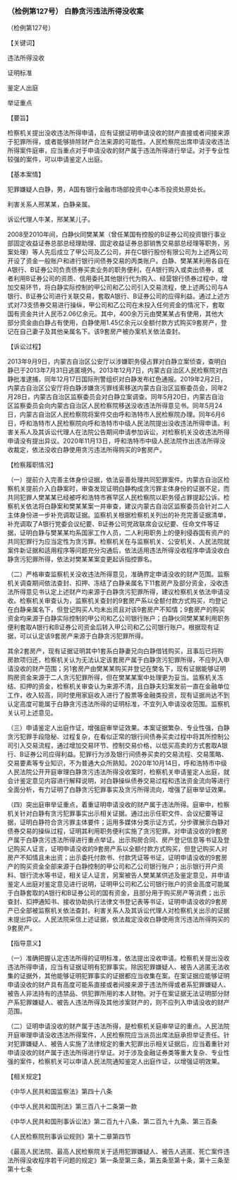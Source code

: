 ### （检例第127号） 白静贪污违法所得没收案

（检例第127号）

【关键词】

违法所得没收

证明标准

鉴定人出庭

举证重点

【要旨】

检察机关提出没收违法所得申请，应有证据证明申请没收的财产直接或者间接来源于犯罪所得，或者能够排除财产合法来源的可能性。人民检察院出席申请没收违法所得案件庭审，应当重点对于申请没收的财产属于违法所得进行举证。对于专业性较强的案件，可以申请鉴定人出庭。

【基本案情】

犯罪嫌疑人白静，男，A国有银行金融市场部投资中心本币投资处原处长。

利害关系人邢某某，白静亲属。

诉讼代理人牛某，邢某某儿子。

2008至2010年间，白静伙同樊某某（曾任某国有控股的B证券公司投资银行事业部固定收益证券总部总经理助理、固定收益证券总部销售交易部总经理等职务，另案处理）等人先后成立了甲公司及乙公司，并在C银行股份有限公司为上述两公司开设了资金一般账户和进行银行间债券交易的丙类账户。白静、樊某某利用各自在A银行、B证券公司负责债券买卖业务的职务便利，在A银行购入或卖出债券，或者利用B证券公司的资质、信用委托其他银行代为购入、经营银行债券过程中，增加交易环节，将白静实际控制的甲公司和乙公司引入交易流程，使上述两公司与A银行、B证券公司进行关联交易，套取A银行、B证券公司的应得利益。通过上述方式对73支债券交易进行操纵，甲公司和乙公司在未投入任何资金的情况下，套取国有资金共计人民币2.06亿余元。其中，400余万元由樊某某占有使用，其他大部分资金由白静占有使用，白静使用1.45亿余元以全额付款方式购买9套房产，登记在自己妻子及其他亲属名下。该9套房产被办案机关依法查封。

【诉讼过程】

2013年9月9日，内蒙古自治区公安厅以涉嫌职务侵占罪对白静立案侦查，查明白静已于2013年7月31日逃匿境外。2013年12月7日，内蒙古自治区人民检察院对白静批准逮捕，同年12月17日国际刑警组织对白静发布红色通报。2019年2月2日，内蒙古自治区公安厅将白静涉嫌贪污罪线索移送内蒙古自治区监察委员会，同年2月28日，内蒙古自治区监察委员会对白静立案调查。同年5月20日，内蒙古自治区监察委员会向内蒙古自治区人民检察院移送没收违法所得意见书。同年5月24日，内蒙古自治区人民检察院将案件交由呼和浩特市人民检察院办理。同年6月6日，呼和浩特市人民检察院向呼和浩特市中级人民法院提出没收违法所得申请。利害关系人及其诉讼代理人在法院公告期间申请参加诉讼，对检察机关没收违法所得申请没有提出异议。2020年11月13日，呼和浩特市中级人民法院作出违法所得没收裁定，依法没收白静使用贪污违法所得购买的9套房产。

【检察履职情况】

（一）提前介入完善主体身份证据，依法妥善处理共同犯罪案件。内蒙古自治区检察机关提前介入白静案时，审查发现证明白静构成贪污罪主体身份的证据不足，而共同犯罪人樊某某已经被呼和浩特市赛罕区人民检察院以职务侵占罪提起公诉。检察机关依法将白静案和樊某某案一并审查，建议内蒙古自治区监察委员会针对二人主体身份进一步补充调取证据。监察机关根据检察机关列出的补充完善证据清单，补充调取了A银行党委会议纪要、B证券公司党政联席会议纪要、任命文件等证据，证明白静与樊某某均系国家工作人员，二人利用职务上的便利侵吞国有资产的共同犯罪行为应当定性为贪污罪。检察机关在与监察机关、公安机关、人民法院就案件新证据和适用程序等问题充分沟通后，依法适用违法所得没收程序申请没收白静贪污犯罪所得，依法对樊某某案变更起诉指控罪名。

（二）严格审查监察机关没收违法所得意见，准确界定申请没收的财产范围。监察机关调查期间依法查封、扣押、冻结了白静亲属名下11套房产及部分资金，没收违法所得意见书认定上述财产均来源于白静贪污犯罪所得，建议检察机关依法申请没收。检察机关审查认为，监察机关查封的9套房产系以全额付款方式购买，均登记在白静亲属名下，但登记购买人均未出资且对该9套房产不知情；9套房产的购买资金均来源于白静实际控制的甲公司和乙公司银行账户；白静伙同樊某某利用职务便利套取A银行和B证券公司资金后转入甲公司和乙公司银行账户。根据现有证据，可以认定该9套房产来源于白静贪污犯罪所得。

其余2套房产，现有证据证明其中1套系白静妻兄向白静借钱购买，且事后已将购房款项归还，检察机关认为无法认定该套房产属于白静贪污犯罪所得，不应列入申请没收的财产范围；另1套房产由樊某某购买并登记在樊名下，现有证据能够证明购房资金来源于二人贪污犯罪所得，但在樊某某案中处理更为妥当。监察机关冻结、扣押的资金，检察机关审查认为来源不清，且白静夫妇案发前一直在金融单位工作，收入较高，同时使用家庭收入进行了股票等金融类投资，现有证据尚达不到认定高度可能属于白静贪污违法所得的证明标准，不宜列入申请没收范围。监察机关认可上述意见。

（三）申请鉴定人出庭作证，增强庭审举证效果。本案证据繁杂、专业性强，白静贪污犯罪手段隐秘、过程复杂，在看似正常的银行间债券买卖过程中将其所控制公司引入交易流程，通过增加交易环节、控制交易价格，以低买高卖的方式套取A银行、B证券公司应得利益。犯罪行为涉及银行间债券买卖的交易流程、交易策略、交易要素等专业知识，不为普通大众所熟知。2020年10月14日，呼和浩特市中级人民法院公开开庭审理白静贪污违法所得没收案时，检察机关申请鉴定人出庭，就会计鉴定意见内容进行解释说明，对白静操纵债券交易过程和违法资金流向等进行全面分析，有力证明了白静贪污犯罪事实及贪污所得流向，增强了庭审举证效果。

（四）突出庭审举证重点，着重证明申请没收的财产属于违法所得。庭审中，检察机关针对白静有贪污犯罪事实出示相关证据。通过出示任职文件、会议纪要等证据，证明白静符合贪污罪主体要件；运用多媒体分类示证方式，分步骤展示白静对债券交易的操纵过程，证明其利用职务便利实施了贪污犯罪。对申请没收的9套房产属于白静贪污违法所得进行重点举证。出示购房合同、房产登记信息等书证及登记购买人证言，证明申请没收的9套房产系以全额付款方式购买，但登记购买人对房产不知情且未出资；出示委托付款书、付款凭证等书证，证明申请没收的9套房产的购买资金全部来源于白静控制的甲公司和乙公司银行账户；出示银行开户资料、银行流水等书证，相关证人证言，另案被告人樊某某供述及鉴定意见，并申请鉴定人出庭对鉴定意见进行说明，证明甲公司和乙公司银行账户的资金高度可能属于白静套取的A银行和B证券公司的国有资金，且部分用于购买房产等消费；出示查封、扣押通知书、接收协助执行法律文书登记表等书证，证明申请没收的9套房产已全部被监察机关依法查封。利害关系人及其诉讼代理人对检察机关出示的证据未提出异议。人民法院采信上述证据，依法裁定没收白静使用贪污违法所得购买的9套房产。

【指导意义】

（一）准确把握认定违法所得的证明标准，依法提出没收申请。检察机关提出没收违法所得申请，应当有证据证明有犯罪事实。除因犯罪嫌疑人、被告人逃匿无法收集的证据外，其他能够证明犯罪事实的证据都应当收集在案。在案证据应能够证明申请没收的财产具有高度可能系直接或者间接来源于违法所得或者系犯罪嫌疑人、被告人非法持有的违禁品、供犯罪所用的本人财物。对于在案证据无法证明部分财产系犯罪嫌疑人、被告人违法所得及其他涉案财产的，则不应列入申请没收的财产范围。

（二）证明申请没收的财产属于违法所得，是检察机关庭审举证的重点。人民法院开庭审理申请没收违法所得案件，人民检察院应当派员出席法庭承担举证责任。针对犯罪嫌疑人、被告人实施了法律规定的重大犯罪出示相关证据后，应当着重针对申请没收的财产属于违法所得进行举证。对于涉及金融证券类等重大复杂、专业性强的案件，检察机关可以申请人民法院通知鉴定人出庭作证，以增强证明效果。

【相关规定】

《中华人民共和国监察法》第四十八条

《中华人民共和国刑法》第三百八十二条第一款

《中华人民共和国刑事诉讼法》第二百九十八条、第二百九十九条、第三百条

《人民检察院刑事诉讼规则》第十二章第四节

《最高人民法院、最高人民检察院关于适用犯罪嫌疑人、被告人逃匿、死亡案件违法所得没收程序若干问题的规定》第一条至第三条，第五条至第十条，第十三条至第十七条
